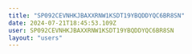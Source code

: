 ```yaml
---
title: "SP092CEVNHKJBAXXRNW1KSDT19YBQDDYQC6BR8SN"
date: 2024-07-21T18:45:53.109Z
user: SP092CEVNHKJBAXXRNW1KSDT19YBQDDYQC6BR8SN
layout: "users"
---
```

    